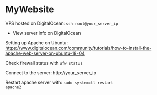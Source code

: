 # MyWebsite

VPS hosted on DigitalOcean: <code>ssh root@your_server_ip</code>
- View server info on DigitalOcean

Setting up Apache on Ubuntu: https://www.digitalocean.com/community/tutorials/how-to-install-the-apache-web-server-on-ubuntu-18-04

Check firewall status with <code>ufw status</code>

Connect to the server: http://your_server_ip

Restart apache server with: <code>sudo systemctl restart apache2</code>
